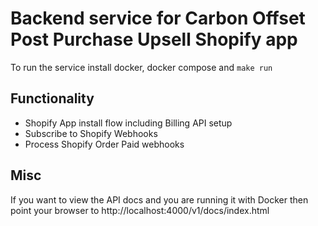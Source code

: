 Backend service for Carbon Offset Post Purchase Upsell Shopify app
===================================================================

To run the service install docker, docker compose and `make run`


## Functionality
- Shopify App install flow including Billing API setup
- Subscribe to Shopify Webhooks
- Process Shopify Order Paid webhooks


## Misc
If you want to view the API docs and you are running it with Docker then point your browser to http://localhost:4000/v1/docs/index.html
